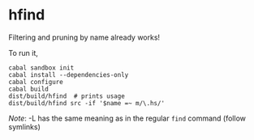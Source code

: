hfind
==========

Filtering and pruning by name already works!

To run it,
```
cabal sandbox init
cabal install --dependencies-only
cabal configure
cabal build
dist/build/hfind  # prints usage
dist/build/hfind src -if '$name =~ m/\.hs/'
```

_Note_: -L has the same meaning as in the regular `find` command (follow symlinks)
